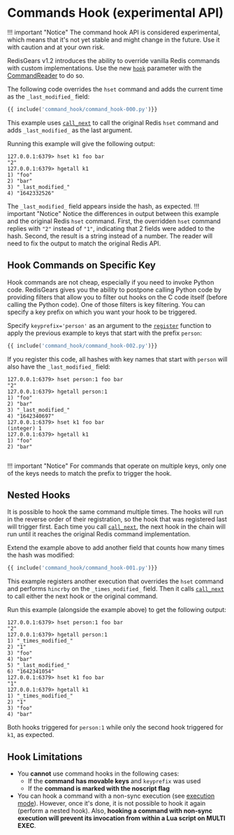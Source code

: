 # Commands Hook (experimental API)
 
!!! important "Notice"
    The command hook API is considered experimental, which means that it's not yet stable and might change in the future. Use it with caution and at your own risk.
 
RedisGears v1.2 introduces the ability to override vanilla Redis commands with custom implementations. Use the new [`hook`]() parameter with the [CommandReader](readers.md#commandreader) to do so.

The following code overrides the `hset` command and adds the current time as the `_last_modified_` field:
```python
{{ include('command_hook/command_hook-000.py')}}
```
 
This example uses [`call_next`]() to call the original Redis `hset` command and adds `_last_modified_` as the last argument. 

Running this example will give the following output:
```
127.0.0.1:6379> hset k1 foo bar
"2"
127.0.0.1:6379> hgetall k1
1) "foo"
2) "bar"
3) "_last_modified_"
4) "1642332526"
```
 
The `_last_modified_` field appears inside the hash, as expected.
!!! important "Notice"
    Notice the differences in output between this example and the original Redis `hset` command.
    First, the overridden `hset` command replies with `"2"` instead of `"1"`, indicating that 2 fields were added to the hash. Second, the result is a string instead of a number. The reader will need to fix the output to match the original Redis API.
 
## Hook Commands on Specific Key
Hook commands are not cheap, especially if you need to invoke Python code. RedisGears gives you the ability to postpone calling Python code by providing filters that allow you to filter out hooks on the C code itself (before calling the Python code). One of those filters is key filtering. You can specify a key prefix on which you want your hook to be triggered.

Specify `keyprefix='person'` as an argument to the [`register`](functions.md#register) function to apply the previous example to keys that start with the prefix `person`:
```python
{{ include('command_hook/command_hook-002.py')}}
```
 
If you register this code, all hashes with key names that start with `person` will also have the `_last_modified_` field:
```
127.0.0.1:6379> hset person:1 foo bar
"2"
127.0.0.1:6379> hgetall person:1
1) "foo"
2) "bar"
3) "_last_modified_"
4) "1642340697"
127.0.0.1:6379> hset k1 foo bar
(integer) 1
127.0.0.1:6379> hgetall k1
1) "foo"
2) "bar"
 
```
 
!!! important "Notice"
    For commands that operate on multiple keys, only one of the keys needs to match the prefix to trigger the hook.
 
## Nested Hooks
 
It is possible to hook the same command multiple times. The hooks will run in the reverse order of their registration, so the hook that was registered last will trigger first. Each time you call [`call_next`](), the next hook in the chain will run until it reaches the original Redis command implementation.

Extend the example above to add another field that counts how many times the hash was modified:
```python
{{ include('command_hook/command_hook-001.py')}}
```
 
This example registers another execution that overrides the `hset` command and performs `hincrby` on the `_times_modified_` field. Then it calls [`call_next`]() to call either the next hook or the original command.

Run this example (alongside the example above) to get the following output:
```
127.0.0.1:6379> hset person:1 foo bar
"2"
127.0.0.1:6379> hgetall person:1
1) "_times_modified_"
2) "1"
3) "foo"
4) "bar"
5) "_last_modified_"
6) "1642341054"
127.0.0.1:6379> hset k1 foo bar
"1"
127.0.0.1:6379> hgetall k1
1) "_times_modified_"
2) "1"
3) "foo"
4) "bar"
```
 
Both hooks triggered for `person:1` while only the second hook triggered for `k1`, as expected.
 
## Hook Limitations 
* You **cannot** use command hooks in the following cases:
    * If the **command has movable keys** and `keyprefix` was used
    * If the **command is marked with the noscript flag**
* You can hook a command with a non-sync execution (see [execution mode](file:///home/meir/work/RedisGears/site/async_await_doc/functions.html#register)). However, once it's done, it is not possible to hook it again (perform a nested hook). Also, **hooking a command with non-sync execution will prevent its invocation from within a Lua script on MULTI EXEC**.
 


